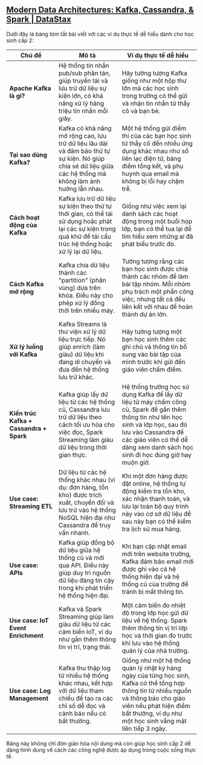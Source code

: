 
## [Modern Data Architectures: Kafka, Cassandra, & Spark | DataStax](https://www.datastax.com/blog/modern-architecture-kafka-cassandra-spark?utm_source=chatgpt.com)

Dưới đây là bảng tóm tắt bài viết với các ví dụ thực tế dễ hiểu dành cho học sinh cấp 2:

|**Chủ đề**|**Mô tả**|**Ví dụ thực tế dễ hiểu**|
|---|---|---|
|**Apache Kafka là gì?**|Hệ thống tin nhắn pub/sub phân tán, giúp truyền tải và lưu trữ dữ liệu sự kiện lớn, có khả năng xử lý hàng triệu tin nhắn mỗi giây.|Hãy tưởng tượng Kafka giống như một hộp thư lớn mà các học sinh trong trường có thể gửi và nhận tin nhắn từ thầy cô và bạn bè.|
|**Tại sao dùng Kafka?**|Kafka có khả năng mở rộng cao, lưu trữ dữ liệu lâu dài và đảm bảo thứ tự sự kiện. Nó giúp chia sẻ dữ liệu giữa các hệ thống mà không làm ảnh hưởng lẫn nhau.|Một hệ thống gửi điểm thi của các bạn học sinh từ thầy cô đến nhiều ứng dụng khác nhau như sổ liên lạc điện tử, bảng điểm tổng kết, và phụ huynh qua email mà không bị lỗi hay chậm trễ.|
|**Cách hoạt động của Kafka**|Kafka lưu trữ dữ liệu sự kiện theo thứ tự thời gian, có thể tái sử dụng hoặc phát lại các sự kiện trong quá khứ để tái cấu trúc hệ thống hoặc xử lý lại dữ liệu.|Giống như việc xem lại danh sách các hoạt động trong một buổi họp lớp, bạn có thể tua lại để tìm hiểu xem những ai đã phát biểu trước đó.|
|**Cách Kafka mở rộng**|Kafka chia dữ liệu thành các "partition" (phân vùng) dựa trên khóa. Điều này cho phép xử lý đồng thời trên nhiều máy.|Tưởng tượng rằng các bạn học sinh được chia thành các nhóm để làm bài tập nhóm. Mỗi nhóm phụ trách một phần công việc, nhưng tất cả đều liên kết với nhau để hoàn thành dự án lớn.|
|**Xử lý luồng với Kafka**|Kafka Streams là thư viện xử lý dữ liệu trực tiếp. Nó giúp enrich (làm giàu) dữ liệu khi đang di chuyển và đưa đến hệ thống lưu trữ khác.|Hãy tưởng tượng một bạn học sinh thêm các ghi chú và thông tin bổ sung vào bài tập của mình trước khi gửi đến giáo viên chấm điểm.|
|**Kiến trúc Kafka + Cassandra + Spark**|Kafka giúp lấy dữ liệu từ các hệ thống cũ, Cassandra lưu trữ dữ liệu theo cách tối ưu hóa cho việc đọc, Spark Streaming làm giàu dữ liệu trong thời gian thực.|Hệ thống trường học sử dụng Kafka để lấy dữ liệu từ máy chấm công cũ, Spark để gắn thêm thông tin như tên học sinh và lớp học, sau đó lưu vào Cassandra để các giáo viên có thể dễ dàng xem danh sách học sinh đi học đúng giờ hay muộn giờ.|
|**Use case: Streaming ETL**|Dữ liệu từ các hệ thống khác nhau (ví dụ: đơn hàng, tồn kho) được trích xuất, chuyển đổi và lưu trữ vào hệ thống NoSQL hiện đại như Cassandra để truy vấn nhanh.|Khi một đơn hàng được đặt online, hệ thống tự động kiểm tra tồn kho, xác nhận thanh toán, và lưu lại toàn bộ quy trình này vào cơ sở dữ liệu để sau này bạn có thể kiểm tra lịch sử mua hàng.|
|**Use case: APIs**|Kafka giúp đồng bộ dữ liệu giữa hệ thống cũ và mới qua API. Điều này giúp duy trì nguồn dữ liệu đáng tin cậy trong khi phát triển hệ thống hiện đại.|Khi bạn cập nhật email mới trên website trường, Kafka đảm bảo email mới được ghi vào cả hệ thống hiện đại và hệ thống cũ của trường để tránh bị mất thông tin.|
|**Use case: IoT Event Enrichment**|Kafka và Spark Streaming giúp làm giàu dữ liệu từ các cảm biến IoT, ví dụ như gắn thêm thông tin vị trí, trạng thái.|Một cảm biến đo nhiệt độ trong lớp học gửi dữ liệu về hệ thống. Spark thêm thông tin vị trí lớp học và thời gian đo trước khi lưu vào hệ thống quản lý của nhà trường.|
|**Use case: Log Management**|Kafka thu thập log từ nhiều hệ thống khác nhau, kết hợp với dữ liệu tham chiếu để tạo ra các chỉ số dễ đọc và cảnh báo nếu có bất thường.|Giống như một hệ thống quản lý nhật ký hàng ngày của từng học sinh, Kafka có thể tổng hợp thông tin từ nhiều nguồn và thông báo cho giáo viên nếu phát hiện điểm bất thường, ví dụ như một học sinh vắng mặt liên tiếp 3 ngày.|

Bảng này không chỉ đơn giản hóa nội dung mà còn giúp học sinh cấp 2 dễ dàng hình dung về cách các công nghệ được áp dụng trong cuộc sống thực tế.